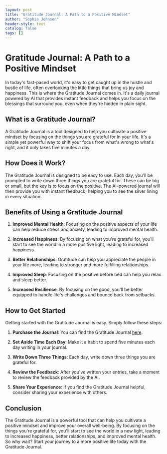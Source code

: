 ```yaml
---
layout: post
title: "Gratitude Journal: A Path to a Positive Mindset"
author: "Sophia Johnson"
header-style: text
catalog: false
tags: []
---
```


# Gratitude Journal: A Path to a Positive Mindset

In today's fast-paced world, it's easy to get caught up in the hustle and bustle of life, often overlooking the little things that bring us joy and happiness. This is where the Gratitude Journal comes in. It's a daily journal powered by AI that provides instant feedback and helps you focus on the blessings that surround you, even when they're hidden in plain sight.

## What is a Gratitude Journal?

A Gratitude Journal is a tool designed to help you cultivate a positive mindset by focusing on the things you are grateful for in your life. It's a simple yet powerful way to shift your focus from what's wrong to what's right, and it only takes five minutes a day.

## How Does it Work?

The Gratitude Journal is designed to be easy to use. Each day, you'll be prompted to write down three things you are grateful for. These can be big or small, but the key is to focus on the positive. The AI-powered journal will then provide you with instant feedback, helping you to see the silver lining in every situation.

## Benefits of Using a Gratitude Journal

1. **Improved Mental Health**: Focusing on the positive aspects of your life can help reduce stress and anxiety, leading to improved mental health.

2. **Increased Happiness**: By focusing on what you're grateful for, you'll start to see the world in a more positive light, leading to increased happiness.

3. **Better Relationships**: Gratitude can help you appreciate the people in your life more, leading to stronger and more fulfilling relationships.

4. **Improved Sleep**: Focusing on the positive before bed can help you relax and sleep better.

5. **Increased Resilience**: By focusing on the good, you'll be better equipped to handle life's challenges and bounce back from setbacks.

## How to Get Started

Getting started with the Gratitude Journal is easy. Simply follow these steps:

1. **Purchase the Journal**: You can find the Gratitude Journal [here](https://www.example.com).

2. **Set Aside Time Each Day**: Make it a habit to spend five minutes each day writing in your journal.

3. **Write Down Three Things**: Each day, write down three things you are grateful for.

4. **Review the Feedback**: After you've written your entries, take a moment to review the feedback provided by the AI.

5. **Share Your Experience**: If you find the Gratitude Journal helpful, consider sharing your experience with others.

## Conclusion

The Gratitude Journal is a powerful tool that can help you cultivate a positive mindset and improve your overall well-being. By focusing on the things you're grateful for, you'll start to see the world in a new light, leading to increased happiness, better relationships, and improved mental health. So why wait? Start your journey to a more positive life today with the Gratitude Journal.